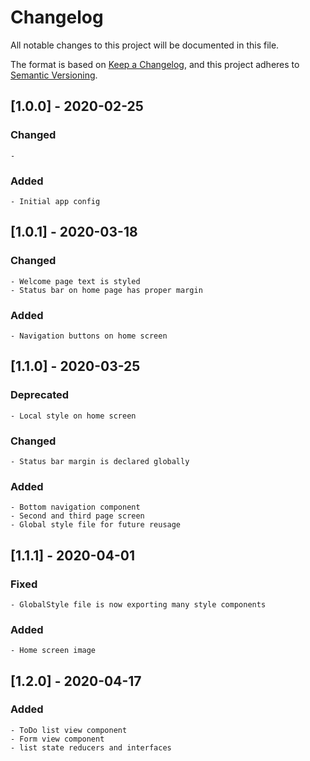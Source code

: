 # Changelog
All notable changes to this project will be documented in this file.

The format is based on [Keep a Changelog](https://keepachangelog.com/en/1.0.0/),
and this project adheres to [Semantic Versioning](https://semver.org/spec/v2.0.0.html).

## [1.0.0] - 2020-02-25

### Changed

    - 

### Added

    - Initial app config


## [1.0.1] - 2020-03-18

### Changed

	- Welcome page text is styled
	- Status bar on home page has proper margin

### Added

	- Navigation buttons on home screen


## [1.1.0] - 2020-03-25

### Deprecated

	- Local style on home screen

### Changed

	- Status bar margin is declared globally

### Added

	- Bottom navigation component
	- Second and third page screen
	- Global style file for future reusage

## [1.1.1] - 2020-04-01

### Fixed

	- GlobalStyle file is now exporting many style components

### Added 

	- Home screen image

## [1.2.0] - 2020-04-17

### Added

	- ToDo list view component
	- Form view component
	- list state reducers and interfaces